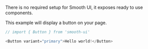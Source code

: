 There is no required setup for Smooth UI, it exposes ready to use components.

This example will display a button on your page.

```js
// import { Button } from 'smooth-ui'

<Button variant="primary">Hello world!</Button>
```
